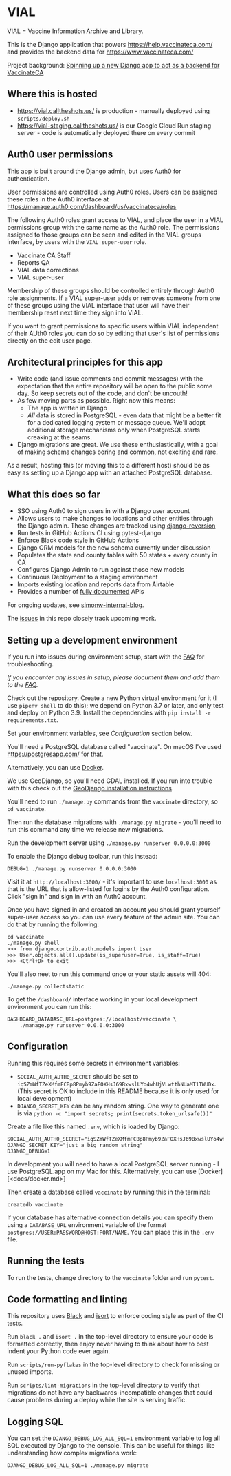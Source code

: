 # VIAL

VIAL = Vaccine Information Archive and Library.

This is the Django application that powers https://help.vaccinateca.com/ and provides the backend data for https://www.vaccinateca.com/

Project background: [Spinning up a new Django app to act as a backend for VaccinateCA](https://github.com/CAVaccineInventory/simonw-internal-blog/blob/main/2021-02/2021-02-23.md)

## Where this is hosted

- https://vial.calltheshots.us/ is production - manually deployed using `scripts/deploy.sh`
- https://vial-staging.calltheshots.us/ is our Google Cloud Run staging server - code is automatically deployed there on every commit

## Auth0 user permissions

This app is built around the Django admin, but uses Auth0 for authentication.

User permissions are controlled using Auth0 roles. Users can be assigned these roles in the Auth0 interface at https://manage.auth0.com/dashboard/us/vaccinateca/roles

The following Auth0 roles grant access to VIAL, and place the user in a VIAL permissions group with the same name as the Auth0 role. The permissions assigned to those groups can be seen and edited in the VIAL groups interface, by users with the `VIAL super-user` role.

- Vaccinate CA Staff
- Reports QA
- VIAL data corrections
- VIAL super-user

Membership of these groups should be controlled entirely through Auth0 role assignments. If a VIAL super-user adds or removes someone from one of these groups using the VIAL interface that user will have their membership reset next time they sign into VIAL.

If you want to grant permissions to specific users within VIAL independent of their AUth0 roles you can do so by editing that user's list of permissions directly on the edit user page.

## Architectural principles for this app

- Write code (and issue comments and commit messages) with the expectation that the entire repository will be open to the public some day. So keep secrets out of the code, and don't be uncouth!
- As few moving parts as possible. Right now this means:
  - The app is written in Django
  - _All_ data is stored in PostgreSQL - even data that might be a better fit for a dedicated logging system or message queue. We'll adopt additional storage mechanisms only when PostgreSQL starts creaking at the seams.
- Django migrations are great. We use these enthusiastically, with a goal of making schema changes boring and common, not exciting and rare.

As a result, hosting this (or moving this to a different host) should be as easy as setting up a Django app with an attached PostgreSQL database.

## What this does so far

- SSO using Auth0 to sign users in with a Django user account
- Allows users to make changes to locations and other entities through the Django admin. These changes are tracked using [django-reversion](https://django-reversion.readthedocs.io/)
- Run tests in GitHub Actions CI using pytest-django
- Enforce Black code style in GitHub Actions
- Django ORM models for the new schema currently under discussion
- Populates the state and county tables with 50 states + every county in CA
- Configures Django Admin to run against those new models
- Continuous Deployment to a staging environment
- Imports existing location and reports data from Airtable
- Provides a number of [fully documented](docs/api.md) APIs

For ongoing updates, see [simonw-internal-blog](https://github.com/CAVaccineInventory/simonw-internal-blog).

The [issues](https://github.com/CAVaccineInventory/vial/issues) in this repo closely track upcoming work.

## Setting up a development environment

If you run into issues during environment setup, start with the [FAQ][1] for troubleshooting.

_If you encounter any issues in setup, please document them and add them to the [FAQ][1]._

Check out the repository. Create a new Python virtual environment for it (I use `pipenv shell` to do this); we depend on Python 3.7 or later, and only test and deploy on Python 3.9.  Install the dependencies with `pip install -r requirements.txt`.

Set your environment variables, see _Configuration_ section below.

You'll need a PostgreSQL database called "vaccinate". On macOS I've used https://postgresapp.com/ for that.

Alternatively, you can use [Docker](docs/docker.md).

We use GeoDjango, so you'll need GDAL installed. If you run into trouble with this check out the [GeoDjango installation instructions](https://docs.djangoproject.com/en/3.2/ref/contrib/gis/install/).

You'll need to run `./manage.py` commands from the `vaccinate` directory, so `cd vaccinate`.

Then run the database migrations with `./manage.py migrate` - you'll need to run this command any time we release new migrations.

Run the development server using `./manage.py runserver 0.0.0.0:3000`

To enable the Django debug toolbar, run this instead:

    DEBUG=1 ./manage.py runserver 0.0.0.0:3000

Visit it at `http://localhost:3000/` - it's important to use `localhost:3000` as that is the URL that is allow-listed for logins by the Auth0 configuration. Click "sign in" and sign in with an Auth0 account.

Once you have signed in and created an account you should grant yourself super-user access so you can use every feature of the admin site. You can do that by running the following:

    cd vaccinate
    ./manage.py shell
    >>> from django.contrib.auth.models import User
    >>> User.objects.all().update(is_superuser=True, is_staff=True)
    >>> <Ctrl+D> to exit

You'll also neet to run this command once or your static assets will 404:

    ./manage.py collectstatic

To get the `/dashboard/` interface working in your local development environment you can run this:

    DASHBOARD_DATABASE_URL=postgres://localhost/vaccinate \
        ./manage.py runserver 0.0.0.0:3000

## Configuration

Running this requires some secrets in environment variables:

- `SOCIAL_AUTH_AUTH0_SECRET` should be set to
  `iqSZmWfTZeXMfmFCBp8Pmyb9ZaFOXHsJ69BxwslUYo4whUjVLwtthNUaMT1TWUDx`.
  (This secret is OK to include in this README because it is only used
  for local development)
- `DJANGO_SECRET_KEY` can be any random string. One way to generate
  one is via `python -c "import secrets; print(secrets.token_urlsafe())"`

Create a file like this named `.env`, which is loaded by Django:

    SOCIAL_AUTH_AUTH0_SECRET="iqSZmWfTZeXMfmFCBp8Pmyb9ZaFOXHsJ69BxwslUYo4whUjVLwtthNUaMT1TWUDx"
    DJANGO_SECRET_KEY="just a big random string"
    DJANGO_DEBUG=1

In development you will need to have a local PostgreSQL server running - I use PostgreSQL.app on my Mac for this. Alternatively, you can use [Docker][<docs/docker.md>]

Then create a database called `vaccinate` by running this in the terminal:

    createdb vaccinate

If your database has alternative connection details you can specify them using a `DATABASE_URL` environment variable of the format `postgres://USER:PASSWORD@HOST:PORT/NAME`. You can place this in the `.env` file.

## Running the tests

To run the tests, change directory to the `vaccinate` folder and run `pytest`.

## Code formatting and linting

This repository uses [Black](https://github.com/psf/black) and [isort](https://pycqa.github.io/isort/) to enforce coding style as part of the CI tests.

Run `black .` and `isort .` in the top-level directory to ensure your code is formatted correctly, then enjoy never having to think about how to best indent your Python code ever again.

Run `scripts/run-pyflakes` in the top-level directory to check for missing or unused imports.

Run `scripts/lint-migrations` in the top-level directory to verify that migrations do not have any backwards-incompatible changes that could cause problems during a deploy while the site is serving traffic.

## Logging SQL

You can set the `DJANGO_DEBUG_LOG_ALL_SQL=1` environment variable to log all SQL executed by Django to the console. This can be useful for things like understanding how complex migrations work:

    DJANGO_DEBUG_LOG_ALL_SQL=1 ./manage.py migrate

[1]: docs/env-setup-faq.md
